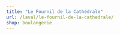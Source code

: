```yaml
---
title: "Le Fournil de la Cathédrale"
url: /laval/le-fournil-de-la-cathedrale/
shop: boulangerie
---
```

